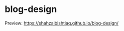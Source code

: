 # blog-design
Preview: <a target="_blank" href="https://shahzaibishtiaq.github.io/blog-design/">https://shahzaibishtiaq.github.io/blog-design/</a>
